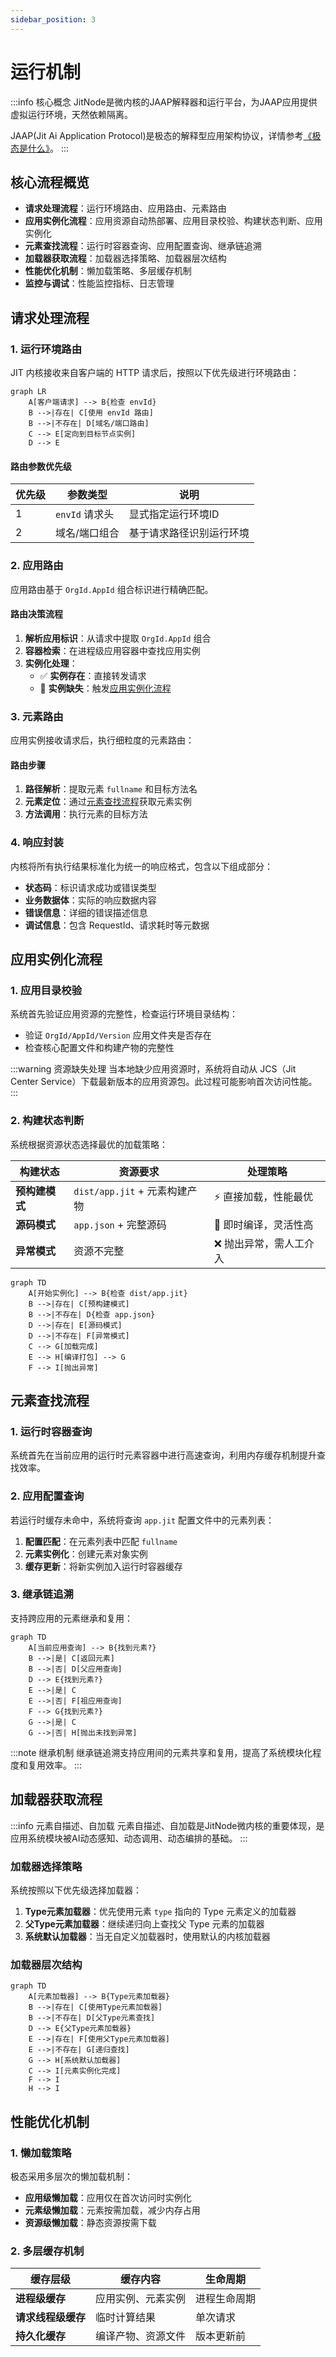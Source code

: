 ```yaml
---
sidebar_position: 3
---
```


# 运行机制

:::info 核心概念
JitNode是微内核的JAAP解释器和运行平台，为JAAP应用提供虚拟运行环境，天然依赖隔离。

JAAP(Jit Ai Application Protocol)是极态的解释型应用架构协议，详情参考[《极态是什么》](./00WhatIsJitAi)。
:::

## 核心流程概览

- **请求处理流程**：运行环境路由、应用路由、元素路由
- **应用实例化流程**：应用资源自动热部署、应用目录校验、构建状态判断、应用实例化
- **元素查找流程**：运行时容器查询、应用配置查询、继承链追溯
- **加载器获取流程**：加载器选择策略、加载器层次结构
- **性能优化机制**：懒加载策略、多层缓存机制
- **监控与调试**：性能监控指标、日志管理

## 请求处理流程

### 1. 运行环境路由

JIT 内核接收来自客户端的 HTTP 请求后，按照以下优先级进行环境路由：

```mermaid
graph LR
    A[客户端请求] --> B{检查 envId}
    B -->|存在| C[使用 envId 路由]
    B -->|不存在| D[域名/端口路由]
    C --> E[定向到目标节点实例]
    D --> E
```

#### 路由参数优先级

| 优先级 | 参数类型 | 说明 |
|--------|----------|------|
| 1 | `envId` 请求头 | 显式指定运行环境ID |
| 2 | 域名/端口组合 | 基于请求路径识别运行环境 |

### 2. 应用路由

应用路由基于 `OrgId.AppId` 组合标识进行精确匹配。

#### 路由决策流程

1. **解析应用标识**：从请求中提取 `OrgId.AppId` 组合
2. **容器检索**：在进程级应用容器中查找应用实例
3. **实例化处理**：
   - ✅ **实例存在**：直接转发请求
   - 🔄 **实例缺失**：触发[应用实例化流程](#应用实例化流程)

### 3. 元素路由

应用实例接收请求后，执行细粒度的元素路由：

#### 路由步骤

1. **路径解析**：提取元素 `fullname` 和目标方法名
2. **元素定位**：通过[元素查找流程](#元素查找流程)获取元素实例
3. **方法调用**：执行元素的目标方法

### 4. 响应封装

内核将所有执行结果标准化为统一的响应格式，包含以下组成部分：

- **状态码**：标识请求成功或错误类型
- **业务数据体**：实际的响应数据内容
- **错误信息**：详细的错误描述信息
- **调试信息**：包含 RequestId、请求耗时等元数据

## 应用实例化流程

### 1. 应用目录校验

系统首先验证应用资源的完整性，检查运行环境目录结构：

- 验证 `OrgId/AppId/Version` 应用文件夹是否存在
- 检查核心配置文件和构建产物的完整性

:::warning 资源缺失处理
当本地缺少应用资源时，系统将自动从 JCS（Jit Center Service）下载最新版本的应用资源包。此过程可能影响首次访问性能。
:::

### 2. 构建状态判断

系统根据资源状态选择最优的加载策略：

| 构建状态 | 资源要求 | 处理策略 |
|----------|----------|----------|
| **预构建模式** | `dist/app.jit` + 元素构建产物 | ⚡ 直接加载，性能最优 |
| **源码模式** | `app.json` + 完整源码 | 🔧 即时编译，灵活性高 |
| **异常模式** | 资源不完整 | ❌ 抛出异常，需人工介入 |

```mermaid
graph TD
    A[开始实例化] --> B{检查 dist/app.jit}
    B -->|存在| C[预构建模式]
    B -->|不存在| D{检查 app.json}
    D -->|存在| E[源码模式]
    D -->|不存在| F[异常模式]
    C --> G[加载完成]
    E --> H[编译打包] --> G
    F --> I[抛出异常]
```

## 元素查找流程

### 1. 运行时容器查询

系统首先在当前应用的运行时元素容器中进行高速查询，利用内存缓存机制提升查找效率。

### 2. 应用配置查询

若运行时缓存未命中，系统将查询 `app.jit` 配置文件中的元素列表：

1. **配置匹配**：在元素列表中匹配 `fullname`
2. **元素实例化**：创建元素对象实例
3. **缓存更新**：将新实例加入运行时容器缓存

### 3. 继承链追溯

支持跨应用的元素继承和复用：

```mermaid
graph TD
    A[当前应用查询] --> B{找到元素?}
    B -->|是| C[返回元素]
    B -->|否| D[父应用查询]
    D --> E{找到元素?}
    E -->|是| C
    E -->|否| F[祖应用查询]
    F --> G{找到元素?}
    G -->|是| C
    G -->|否| H[抛出未找到异常]
```

:::note 继承机制
继承链追溯支持应用间的元素共享和复用，提高了系统模块化程度和复用效率。
:::

## 加载器获取流程

:::info 元素自描述、自加载
元素自描述、自加载是JitNode微内核的重要体现，是应用系统模块被AI动态感知、动态调用、动态编排的基础。
:::

### 加载器选择策略

系统按照以下优先级选择加载器：

1. **Type元素加载器**：优先使用元素 `type` 指向的 Type 元素定义的加载器
2. **父Type元素加载器**：继续递归向上查找父 Type 元素的加载器
3. **系统默认加载器**：当无自定义加载器时，使用默认的内核加载器

### 加载器层次结构

```mermaid
graph TD
    A[元素加载器] --> B{Type元素加载器}
    B -->|存在| C[使用Type元素加载器]
    B -->|不存在| D[父Type元素查找]
    D --> E{父Type元素加载器}
    E -->|存在| F[使用父Type元素加载器]
    E -->|不存在| G[递归查找]
    G --> H[系统默认加载器]
    C --> I[元素实例化完成]
    F --> I
    H --> I
```

## 性能优化机制

### 1. 懒加载策略

极态采用多层次的懒加载机制：

- **应用级懒加载**：应用仅在首次访问时实例化
- **元素级懒加载**：元素按需加载，减少内存占用
- **资源级懒加载**：静态资源按需下载

### 2. 多层缓存机制

| 缓存层级 | 缓存内容 | 生命周期 |
|----------|----------|----------|
| **进程级缓存** | 应用实例、元素实例 | 进程生命周期 |
| **请求线程级缓存** | 临时计算结果 | 单次请求 |
| **持久化缓存** | 编译产物、资源文件 | 版本更新前 |
